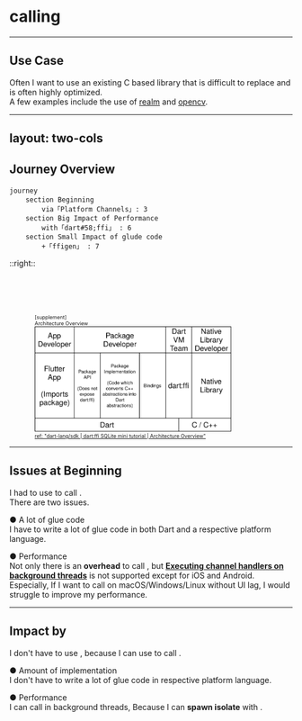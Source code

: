 # calling <UniqueTechnicalTerm val="native C APIs"/>

---

<PageTitleHeader section="calling native C APIs" title="Use Case"/>

## Use Case

Often I want to use an existing C based library that is difficult to replace and is often highly optimized.  
A few examples include the use of [realm](https://github.com/realm/realm-core) and [opencv](https://opencv.org/).

---
layout: two-cols
---
<!-- https://github.com/slidevjs/slidev/blob/main/packages/client/layouts/two-cols.vue -->

<PageTitleHeader section="calling native C APIs" title="Journey Overview"/>

## Journey Overview

```mermaid {scale: 0.6}
journey
    section Beginning
        via「Platform Channels」: 3
    section Big Impact of Performance
        with「dart#58;ffi」 : 6
    section Small Impact of glude code
        +「ffigen」 : 7
```
<!-- https://mermaid-js.github.io/mermaid/#/./flowchart?id=entity-codes-to-escape-characters -->

::right::

<br/>
<br/>
<br/>
<br/>
<div style="margin-left: 5em; font-size: xx-small">
    <div>[supplement]</div>
    <div><TechnicalTerm val="dart:ffi"/> Architecture Overview</div>
    <img src="https://github.com/dart-lang/sdk/raw/master/samples/ffi/sqlite/docs/lib/scenario-default.svg" width="350"/>
    <br/>
    <a href="https://github.com/dart-lang/sdk/blob/master/samples/ffi/sqlite/docs/sqlite-tutorial.md#architecture-overview">ref: "dart-lang/sdk | dart:ffi SQLite mini tutorial | Architecture Overview"</a>
</div>

---

<PageTitleHeader section="calling native C APIs" title="Issues"/>

## Issues at Beginning

I had to use <a href="https://docs.flutter.dev/development/platform-integration/platform-channels" target="_blank"><TechnicalTerm val="Platform Channels"/></a> to call <UniqueTechnicalTerm val="native C APIs"/>.  
There are two issues.
<!-- [Dart VM FFI Vision written by Google dart-lang Team Engineer](https://gist.github.com/mraleph/2582b57737711da40262fad71215d62e) -->

● A lot of glue code  
I have to write a lot of glue code in both Dart and a respective platform language.

● Performance  
Not only there is an **overhead** to call <TechnicalTerm val="Platform Channels"/>, but **[Executing channel handlers on background threads](https://docs.flutter.dev/development/platform-integration/platform-channels#channels-and-platform-threading)** is not supported except for iOS and Android.  
Especially, If I want to call <UniqueTerm val="Expensive"/> <UniqueTechnicalTerm val="native C APIs"/> on macOS/Windows/Linux without UI lag, I would struggle to improve my performance.

---

<PageTitleHeader section="calling native C APIs" title="Impact"/>

## Impact by <TechnicalTerm val="dart:ffi"/>

I don't have to use <TechnicalTerm val="Platform Channels"/>, because I can use <TechnicalTerm val="dart:ffi"/> to call <UniqueTechnicalTerm val="native C APIs"/>.

● Amount of implementation  
I don't have to write a lot of glue code in respective platform language.

● Performance  
I can call <UniqueTerm val="Expensive"/> <UniqueTechnicalTerm val="native C APIs"/> in background threads, Because I can **spawn isolate** with <TechnicalTerm val="dart:ffi"/>.  
